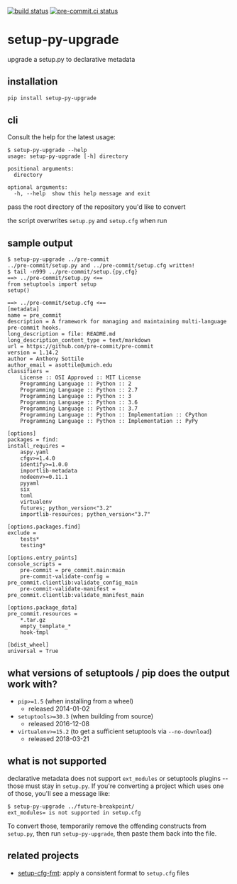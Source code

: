 [![build status](https://github.com/asottile/setup-py-upgrade/actions/workflows/main.yml/badge.svg)](https://github.com/asottile/setup-py-upgrade/actions/workflows/main.yml)
[![pre-commit.ci status](https://results.pre-commit.ci/badge/github/asottile/setup-py-upgrade/main.svg)](https://results.pre-commit.ci/latest/github/asottile/setup-py-upgrade/main)

setup-py-upgrade
================

upgrade a setup.py to declarative metadata

## installation

```bash
pip install setup-py-upgrade
```

## cli

Consult the help for the latest usage:

```console
$ setup-py-upgrade --help
usage: setup-py-upgrade [-h] directory

positional arguments:
  directory

optional arguments:
  -h, --help  show this help message and exit
```

pass the root directory of the repository you'd like to convert

the script overwrites `setup.py` and `setup.cfg` when run

## sample output

```console
$ setup-py-upgrade ../pre-commit
../pre-commit/setup.py and ../pre-commit/setup.cfg written!
$ tail -n999 ../pre-commit/setup.{py,cfg}
==> ../pre-commit/setup.py <==
from setuptools import setup
setup()

==> ../pre-commit/setup.cfg <==
[metadata]
name = pre_commit
description = A framework for managing and maintaining multi-language pre-commit hooks.
long_description = file: README.md
long_description_content_type = text/markdown
url = https://github.com/pre-commit/pre-commit
version = 1.14.2
author = Anthony Sottile
author_email = asottile@umich.edu
classifiers =
    License :: OSI Approved :: MIT License
    Programming Language :: Python :: 2
    Programming Language :: Python :: 2.7
    Programming Language :: Python :: 3
    Programming Language :: Python :: 3.6
    Programming Language :: Python :: 3.7
    Programming Language :: Python :: Implementation :: CPython
    Programming Language :: Python :: Implementation :: PyPy

[options]
packages = find:
install_requires =
    aspy.yaml
    cfgv>=1.4.0
    identify>=1.0.0
    importlib-metadata
    nodeenv>=0.11.1
    pyyaml
    six
    toml
    virtualenv
    futures; python_version<"3.2"
    importlib-resources; python_version<"3.7"

[options.packages.find]
exclude =
    tests*
    testing*

[options.entry_points]
console_scripts =
    pre-commit = pre_commit.main:main
    pre-commit-validate-config = pre_commit.clientlib:validate_config_main
    pre-commit-validate-manifest = pre_commit.clientlib:validate_manifest_main

[options.package_data]
pre_commit.resources =
    *.tar.gz
    empty_template_*
    hook-tmpl

[bdist_wheel]
universal = True
```

## what versions of setuptools / pip does the output work with?

- `pip>=1.5` (when installing from a wheel)
    - released 2014-01-02
- `setuptools>=30.3` (when building from source)
    - released 2016-12-08
- `virtualenv>=15.2` (to get a sufficient setuptools via `--no-download`)
   - released 2018-03-21

## what is not supported

declarative metadata does not support `ext_modules` or setuptools plugins --
those must stay in `setup.py`.  If you're converting a project which uses one
of those, you'll see a message like:

```console
$ setup-py-upgrade ../future-breakpoint/
ext_modules= is not supported in setup.cfg
```

To convert those, temporarily remove the offending constructs from `setup.py`,
then run `setup-py-upgrade`, then paste them back into the file.

## related projects

- [setup-cfg-fmt]: apply a consistent format to `setup.cfg` files

[setup-cfg-fmt]: https://github.com/asottile/setup-cfg-fmt
